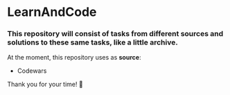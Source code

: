 # LearnAndCode
### This repository will consist of tasks from different sources and solutions to these same tasks, like a little archive.
At the moment, this repository uses as __source__:
  - Codewars

Thank you for your time! :sparkling_heart: